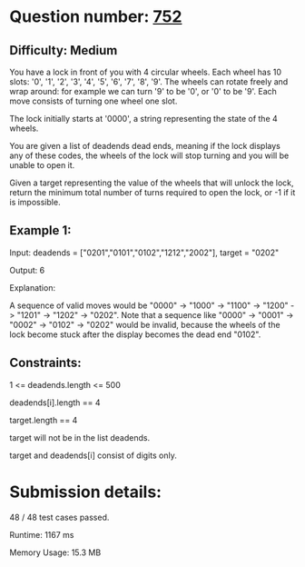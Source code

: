 # Question number: [752](https://leetcode.com/problems/open-the-lock/)

## Difficulty: Medium
You have a lock in front of you with 4 circular wheels. Each wheel has 10 slots: '0', '1', '2', '3', '4', '5', '6', '7', '8', '9'. The wheels can rotate freely and wrap around: for example we can turn '9' to be '0', or '0' to be '9'. Each move consists of turning one wheel one slot.

The lock initially starts at '0000', a string representing the state of the 4 wheels.

You are given a list of deadends dead ends, meaning if the lock displays any of these codes, the wheels of the lock will stop turning and you will be unable to open it.

Given a target representing the value of the wheels that will unlock the lock, return the minimum total number of turns required to open the lock, or -1 if it is impossible.

## Example 1:
Input: deadends = ["0201","0101","0102","1212","2002"], target = "0202"

Output: 6

Explanation: 

A sequence of valid moves would be "0000" -> "1000" -> "1100" -> "1200" -> "1201" -> "1202" -> "0202".
Note that a sequence like "0000" -> "0001" -> "0002" -> "0102" -> "0202" would be invalid,
because the wheels of the lock become stuck after the display becomes the dead end "0102".

## Constraints:

1 <= deadends.length <= 500

deadends[i].length == 4

target.length == 4

target will not be in the list deadends.

target and deadends[i] consist of digits only.

# Submission details:

48 / 48 test cases passed.

Runtime: 1167 ms

Memory Usage: 15.3 MB


